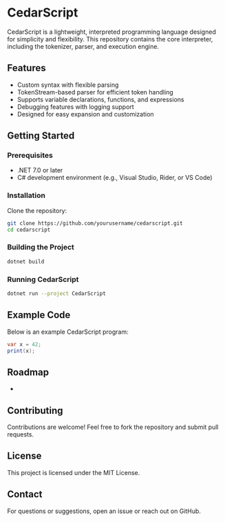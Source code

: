 # CedarScript

CedarScript is a lightweight, interpreted programming language designed for simplicity and flexibility. This repository contains the core interpreter, including the tokenizer, parser, and execution engine.

## Features

- Custom syntax with flexible parsing
- TokenStream-based parser for efficient token handling
- Supports variable declarations, functions, and expressions
- Debugging features with logging support
- Designed for easy expansion and customization

## Getting Started

### Prerequisites

- .NET 7.0 or later
- C# development environment (e.g., Visual Studio, Rider, or VS Code)

### Installation

Clone the repository:

```sh
git clone https://github.com/yourusername/cedarscript.git
cd cedarscript
```

### Building the Project

```sh
dotnet build
```

### Running CedarScript

```sh
dotnet run --project CedarScript
```

## Example Code

Below is an example CedarScript program:

```cs
var x = 42;
print(x);
```

## Roadmap

-

## Contributing

Contributions are welcome! Feel free to fork the repository and submit pull requests.

## License

This project is licensed under the MIT License.

## Contact

For questions or suggestions, open an issue or reach out on GitHub.
